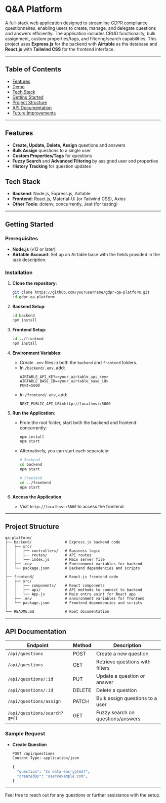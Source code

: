 # **Q&A Platform**

A full-stack web application designed to streamline GDPR compliance questionnaires, enabling users to create, manage, and delegate questions and answers efficiently. The application includes CRUD functionality, bulk assignment, custom properties/tags, and filtering/search capabilities. This project uses **Express.js** for the backend with **Airtable** as the database and **React.js** with **Tailwind CSS** for the frontend interface.

---

## **Table of Contents**

- [Features](#features)
- [Demo](#demo)
- [Tech Stack](#tech-stack)
- [Getting Started](#getting-started)
- [Project Structure](#project-structure)
- [API Documentation](#api-documentation)
- [Future Improvements](#future-improvements)

---

## **Features**

- **Create, Update, Delete, Assign** questions and answers
- **Bulk Assign** questions to a single user
- **Custom Properties/Tags** for questions
- **Fuzzy Search** and **Advanced Filtering** by assigned user and properties
- **History Tracking** for question updates

## **Tech Stack**

- **Backend**: Node.js, Express.js, Airtable
- **Frontend**: React.js, Material-UI (or Tailwind CSS), Axios
- **Other Tools**: dotenv, concurrently, Jest (for testing)

---

## **Getting Started**

### Prerequisites

- **Node.js** (v12 or later)
- **Airtable Account**: Set up an Airtable base with the fields provided in the task description.

### Installation

1. **Clone the repository:**

   ```bash
   git clone https://github.com/yourusername/gdpr-qa-platform.git
   cd gdpr-qa-platform
   ```

2. **Backend Setup**:

   ```bash
   cd backend
   npm install
   ```

3. **Frontend Setup**:

   ```bash
   cd ../frontend
   npm install
   ```

4. **Environment Variables**:

   - Create `.env` files in both the `backend` and `frontend` folders.
   - In `/backend/.env`, add:
     ```env
     AIRTABLE_API_KEY=<your_airtable_api_key>
     AIRTABLE_BASE_ID=<your_airtable_base_id>
     PORT=5000
     ```
   - In `/frontend/.env`, add:
     ```env
     NEXT_PUBLIC_API_URL=http://localhost:5000
     ```

5. **Run the Application**:

   - From the root folder, start both the backend and frontend concurrently:

     ```bash
     npm install
     npm start
     ```

   - Alternatively, you can start each separately:

     ```bash
     # Backend
     cd backend
     npm start

     # Frontend
     cd ../frontend
     npm start
     ```

6. **Access the Application**:
   - Visit `http://localhost:3000` to access the frontend.

---

## **Project Structure**

```
qa-platform/
├── backend/               # Express.js backend code
│   ├── src/
│   │   ├── controllers/   # Business logic
│   │   ├── routes/        # API routes
│   │   └── index.js       # Main server file
│   ├── .env               # Environment variables for backend
│   └── package.json       # Backend dependencies and scripts
│
├── frontend/              # React.js frontend code
│   ├── src/
│   │   ├── components/    # React components
│   │   ├── api/           # API methods to connect to backend
│   │   └── App.js         # Main entry point for React app
│   ├── .env               # Environment variables for frontend
│   └── package.json       # Frontend dependencies and scripts
│
└── README.md              # Root documentation
```

---

## **API Documentation**

| Endpoint                     | Method | Description                       |
| ---------------------------- | ------ | --------------------------------- |
| `/api/questions`             | POST   | Create a new question             |
| `/api/questions`             | GET    | Retrieve questions with filters   |
| `/api/questions/:id`         | PUT    | Update a question or answer       |
| `/api/questions/:id`         | DELETE | Delete a question                 |
| `/api/questions/assign`      | PATCH  | Bulk assign questions to a user   |
| `/api/questions/search?q={}` | GET    | Fuzzy search on questions/answers |

### Sample Request

- **Create Question**

  ```bash
  POST /api/questions
  Content-Type: application/json

  {
    "question": "Is data encrypted?",
    "createdBy": "user@example.com",
  }
  ```

---

Feel free to reach out for any questions or further assistance with the setup.
